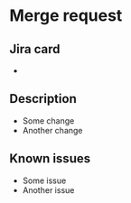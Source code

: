 # Merge request

## Jira card

-

## Description

- Some change
- Another change

## Known issues

- Some issue
- Another issue